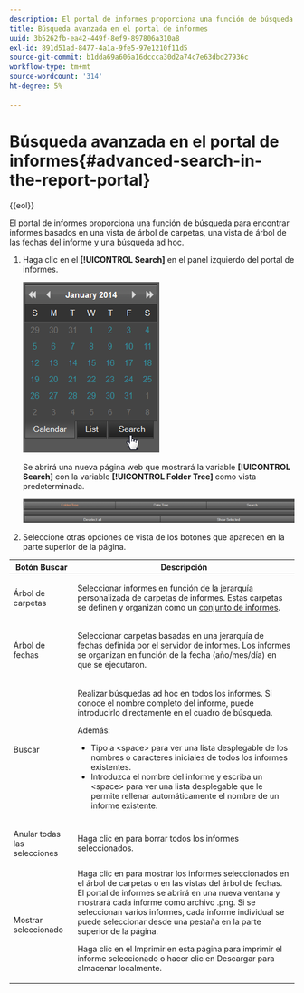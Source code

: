 ```yaml
---
description: El portal de informes proporciona una función de búsqueda para encontrar informes basados en una vista de árbol de carpetas, una vista de árbol de las fechas del informe y una búsqueda ad hoc.
title: Búsqueda avanzada en el portal de informes
uuid: 3b5262fb-ea42-449f-8ef9-897806a310a8
exl-id: 891d51ad-8477-4a1a-9fe5-97e1210f11d5
source-git-commit: b1dda69a606a16dccca30d2a74c7e63dbd27936c
workflow-type: tm+mt
source-wordcount: '314'
ht-degree: 5%

---
```


# Búsqueda avanzada en el portal de informes{#advanced-search-in-the-report-portal}

{{eol}}

El portal de informes proporciona una función de búsqueda para encontrar informes basados en una vista de árbol de carpetas, una vista de árbol de las fechas del informe y una búsqueda ad hoc.

1. Haga clic en el **[!UICONTROL Search]** en el panel izquierdo del portal de informes.

   ![](assets/report_portal_search_button.png)

   Se abrirá una nueva página web que mostrará la variable **[!UICONTROL Search]** con la variable **[!UICONTROL Folder Tree]** como vista predeterminada.

   ![](assets/report_portal_search_headers.png)

1. Seleccione otras opciones de vista de los botones que aparecen en la parte superior de la página.

<table id="table_02610040A3284C07B62A6E70C0421573"> 
 <thead> 
  <tr> 
   <th colname="col1" class="entry"> Botón Buscar </th> 
   <th colname="col2" class="entry"> Descripción </th> 
  </tr> 
 </thead>
 <tbody> 
  <tr> 
   <td colname="col1"> <p>Árbol de carpetas </p> </td> 
   <td colname="col2"> <p>Seleccionar informes en función de la jerarquía personalizada de carpetas de informes. Estas carpetas se definen y organizan como un <a href="../../home/c-rpt-oview/c-work-rpt-sets/c-work-rpt-sets.md#concept-a5f078668e1245e684cb2a778c8803d5"> conjunto de informes</a>. </p> </td> 
  </tr> 
  <tr> 
   <td colname="col1"> <p>Árbol de fechas </p> </td> 
   <td colname="col2"> <p>Seleccionar carpetas basadas en una jerarquía de fechas definida por el servidor de informes. Los informes se organizan en función de la fecha (año/mes/día) en que se ejecutaron. </p> </td> 
  </tr> 
  <tr> 
   <td colname="col1"> <p>Buscar </p> </td> 
   <td colname="col2"> <p>Realizar búsquedas ad hoc en todos los informes. Si conoce el nombre completo del informe, puede introducirlo directamente en el cuadro de búsqueda. </p> <p>Además: </p> 
    <ul id="ul_EAE30AAA865942078D0C6C0AE527C07C"> 
     <li id="li_F5213977442F4B89A62CA6BC315F95BE">Tipo a &lt;space&gt; para ver una lista desplegable de los nombres o caracteres iniciales de todos los informes existentes. </li> 
     <li id="li_C28799438777471290B424CAFFCAF810">Introduzca el nombre del informe y escriba un &lt;space&gt; para ver una lista desplegable que le permite rellenar automáticamente el nombre de un informe existente. </li> 
    </ul> </td> 
  </tr> 
  <tr> 
   <td colname="col1"> <p>Anular todas las selecciones </p> </td> 
   <td colname="col2"> Haga clic en para borrar todos los informes seleccionados. </td> 
  </tr> 
  <tr> 
   <td colname="col1"> <p>Mostrar seleccionado </p> </td> 
   <td colname="col2">Haga clic en para mostrar los informes seleccionados en el árbol de carpetas o en las vistas del árbol de fechas. El portal de informes se abrirá en una nueva ventana y mostrará cada informe como archivo .png. Si se seleccionan varios informes, cada informe individual se puede seleccionar desde una pestaña en la parte superior de la página. <p>Haga clic en el <span class="uicontrol"> Imprimir</span> en esta página para imprimir el informe seleccionado o hacer clic en <span class="uicontrol"> Descargar</span> para almacenar localmente. </p> </td> 
  </tr> 
 </tbody> 
</table>
